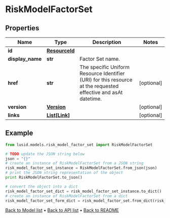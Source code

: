 # RiskModelFactorSet


## Properties
Name | Type | Description | Notes
------------ | ------------- | ------------- | -------------
**id** | [**ResourceId**](ResourceId.md) |  | 
**display_name** | **str** | Factor Set name. | 
**href** | **str** | The specific Uniform Resource Identifier (URI) for this resource at the requested effective and asAt datetime. | [optional] 
**version** | [**Version**](Version.md) |  | [optional] 
**links** | [**List[Link]**](Link.md) |  | [optional] 

## Example

```python
from lusid.models.risk_model_factor_set import RiskModelFactorSet

# TODO update the JSON string below
json = "{}"
# create an instance of RiskModelFactorSet from a JSON string
risk_model_factor_set_instance = RiskModelFactorSet.from_json(json)
# print the JSON string representation of the object
print RiskModelFactorSet.to_json()

# convert the object into a dict
risk_model_factor_set_dict = risk_model_factor_set_instance.to_dict()
# create an instance of RiskModelFactorSet from a dict
risk_model_factor_set_form_dict = risk_model_factor_set.from_dict(risk_model_factor_set_dict)
```
[Back to Model list](../README.md#documentation-for-models) &#8226; [Back to API list](../README.md#documentation-for-api-endpoints) &#8226; [Back to README](../README.md)


